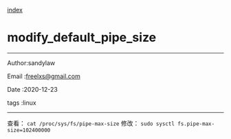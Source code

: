 
[index](./index.md)

# modify_default_pipe_size 

---

Author:sandylaw

Email :freelxs@gmail.com

Date  :2020-12-23

tags  :linux

---

查看：
`cat /proc/sys/fs/pipe-max-size`
修改：
`sudo sysctl fs.pipe-max-size=102400000`

